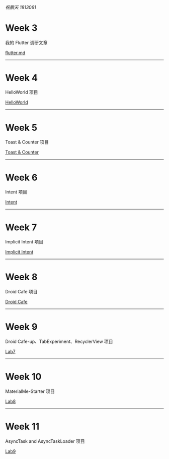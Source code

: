 ###### 祝鹏天 1813061

# Week 3

我的 Flutter 调研文章

[flutter.md](Lab1/flutter.md)

----

# Week 4

HelloWorld 项目

[HelloWorld](Lab2/README.md)

------

# Week 5

Toast & Counter 项目

[Toast & Counter](Lab3/README.md)

------

# Week 6

Intent 项目

[Intent](Lab4)

------

# Week 7

Implicit Intent 项目

[Implicit Intent](Lab5)

------

# Week 8

Droid Cafe 项目

[Droid Cafe](lab6)

-----

# Week 9

Droid Cafe-up、TabExperiment、RecyclerView 项目

[Lab7](Lab7)

-----

# Week 10

MaterialMe-Starter 项目

[Lab8](Lab8)

---

# Week 11

AsyncTask and AsyncTaskLoader 项目

[Lab9](Lab9)

